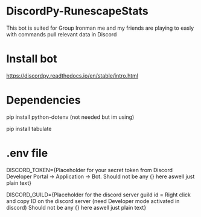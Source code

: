 # DiscordPy-RunescapeStats
This bot is suited for Group Ironman me and my friends are playing to easly with commands pull relevant data in Discord

# Install bot
https://discordpy.readthedocs.io/en/stable/intro.html

# Dependencies
pip install python-dotenv (not needed but im using)

pip install tabulate

# .env file
DISCORD_TOKEN={Placeholder for your secret token from Discord Developer Portal -> Application -> Bot. Should not be any {} here aswell just plain text}

DISCORD_GUILD={Placeholder for the discord server guild id = Right click and copy ID on the discord server (need Developer mode activated in discord) Should not be any {} here aswell just plain text}
